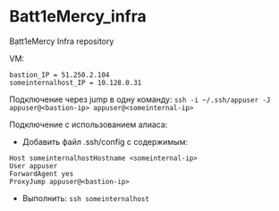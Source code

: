 # Batt1eMercy_infra
Batt1eMercy Infra repository  

VM:
```
bastion_IP = 51.250.2.104
someinternalhost_IP = 10.128.0.31
```
Подключение через jump в одну команду: `ssh -i ~/.ssh/appuser -J appuser@<bastion-ip> appuser@<someinternal-ip>  `
  
Подключение с использованием алиаса: 
* Добавить файл .ssh/config c содержимым:
```
Host someinternalhostHostname <someinternal-ip>    
User appuser    
ForwardAgent yes  
ProxyJump appuser@<bastion-ip>
```
* Выполнить: `ssh someinternalhost`

